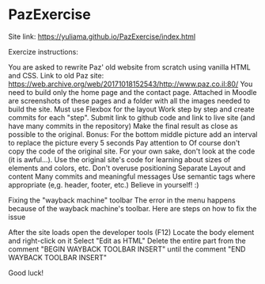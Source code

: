 # PazExercise

Site link: https://yuliama.github.io/PazExercise/index.html

Exercize instructions:

You are asked to rewrite Paz' old website from scratch using vanilla HTML and CSS.
Link to old Paz site: https://web.archive.org/web/20171018152543/http://www.paz.co.il:80/
You need to build only the home page and the contact page.
Attached in Moodle are screenshots of these pages and a folder with all the images needed to build the site.
Must use Flexbox for the layout
Work step by step and create commits for each "step".
Submit link to github code and link to live site (and have many commits in the repository)
Make the final result as close as possible to the original.
Bonus: For the bottom middle picture add an interval to replace the picture every 5 seconds
Pay attention to
Of course don't copy the code of the original site. For your own sake, don't look at the code (it is awful...). Use the original site's code for learning about sizes of elements and colors, etc.
Don't overuse positioning
Separate Layout and content
Many commits and meaningful messages
Use semantic tags where appropriate (e,g. header, footer, etc.)
Believe in yourself! :)

Fixing the "wayback machine" toolbar
The error in the menu happens because of the wayback machine's toolbar. Here are steps on how to fix the issue

After the site loads open the developer tools (F12)
Locate the body element and right-click on it
Select "Edit as HTML"
Delete the entire part from the comment "BEGIN WAYBACK TOOLBAR INSERT" until the comment "END WAYBACK TOOLBAR INSERT"


Good luck!
